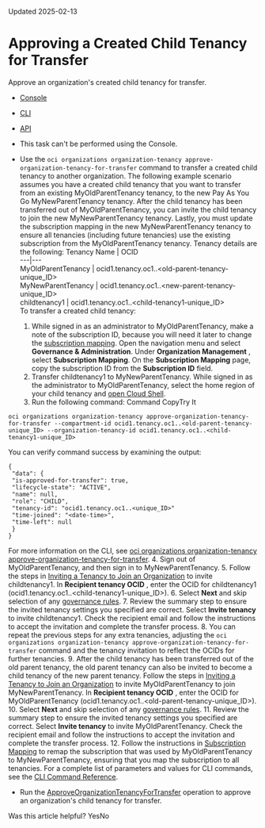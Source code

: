 Updated 2025-02-13
# Approving a Created Child Tenancy for Transfer
Approve an organization's created child tenancy for transfer.
  * [Console](https://docs.oracle.com/en-us/iaas/Content/General/organization/approve-createdchildtenancy-for-transfer.htm)
  * [CLI](https://docs.oracle.com/en-us/iaas/Content/General/organization/approve-createdchildtenancy-for-transfer.htm)
  * [API](https://docs.oracle.com/en-us/iaas/Content/General/organization/approve-createdchildtenancy-for-transfer.htm)


  * This task can't be performed using the Console.
  * Use the `oci organizations organization-tenancy approve-organization-tenancy-for-transfer` command to transfer a created child tenancy to another organization.
The following example scenario assumes you have a created child tenancy that you want to transfer from an existing MyOldParentTenancy tenancy, to the new Pay As You Go MyNewParentTenancy tenancy. After the child tenancy has been transferred out of MyOldParentTenancy, you can invite the child tenancy to join the new MyNewParentTenancy tenancy. Lastly, you must update the subscription mapping in the new MyNewParentTenancy tenancy to ensure all tenancies (including future tenancies) use the existing subscription from the MyOldParentTenancy tenancy.
Tenancy details are the following:
Tenancy Name | OCID  
---|---  
MyOldParentTenancy | ocid1.tenancy.oc1..<old-parent-tenancy-unique_ID>  
MyNewParentTenancy | ocid1.tenancy.oc1..<new-parent-tenancy-unique_ID>  
childtenancy1 | ocid1.tenancy.oc1..<child-tenancy1-unique_ID>  
To transfer a created child tenancy:
    1. While signed in as an administrator to MyOldParentTenancy, make a note of the subscription ID, because you will need it later to change the [subscription mapping](https://docs.oracle.com/en-us/iaas/Content/General/organization/subscription-mapping-management.htm#subscription_mapping_management "Learn about subscription mapping management."). 
Open the navigation menu and select **Governance & Administration**. Under **Organization Management** , select **Subscription Mapping**. On the **Subscription Mapping** page, copy the subscription ID from the **Subscription ID** field.
    2. Transfer childtenancy1 to MyNewParentTenancy. While signed in as the administrator to MyOldParentTenancy, select the home region of your child tenancy and [open Cloud Shell](https://docs.oracle.com/iaas/Content/API/Concepts/cloudshellgettingstarted.htm).
    3. Run the following command:
Command
CopyTry It
```
oci organizations organization-tenancy approve-organization-tenancy-for-transfer --compartment-id ocid1.tenancy.oc1..<old-parent-tenancy-unique_ID> --organization-tenancy-id ocid1.tenancy.oc1..<child-tenancy1-unique_ID>
```

You can verify command success by examining the output:
```
{
 "data": {
 "is-approved-for-transfer": true,
 "lifecycle-state": "ACTIVE",
 "name": null,
 "role": "CHILD",
 "tenancy-id": "ocid1.tenancy.oc1..<unique_ID>"
 "time-joined": "<date-time>",
 "time-left": null
 }
}
```

For more information on the CLI, see [oci organizations organization-tenancy approve-organization-tenancy-for-transfer](https://docs.oracle.com/iaas/tools/oci-cli/latest/oci_cli_docs/cmdref/organizations/organization-tenancy/approve-organization-tenancy-for-transfer.html).
    4. Sign out of MyOldParentTenancy, and then sign in to MyNewParentTenancy.
    5. Follow the steps in [Inviting a Tenancy to Join an Organization](https://docs.oracle.com/en-us/iaas/Content/General/organization/sender-invitation-create.htm#sender_invitation_create "Create an invitation to join an organization and asynchronously send the invitation to the recipient.") to invite childtenancy1.
In **Recipient tenancy OCID** , enter the OCID for childtenancy1 (ocid1.tenancy.oc1..<child-tenancy1-unique_ID>).
    6. Select **Next** and skip selection of any [governance rules](https://docs.oracle.com/en-us/iaas/Content/General/organization/add-governance.htm#add_governance "Use governance rules to configure and attach controls to tenancies in your organization. When a governance rule is attached to a tenancy, a corresponding resource is created and then locked in the target tenancy.").
    7. Review the summary step to ensure the invited tenancy settings you specified are correct. Select **Invite tenancy** to invite childtenancy1. 
Check the recipient email and follow the instructions to accept the invitation and complete the transfer process.
    8. You can repeat the previous steps for any extra tenancies, adjusting the `oci organizations organization-tenancy approve-organization-tenancy-for-transfer` command and the tenancy invitation to reflect the OCIDs for further tenancies.
    9. After the child tenancy has been transferred out of the old parent tenancy, the old parent tenancy can also be invited to become a child tenancy of the new parent tenancy. Follow the steps in [Inviting a Tenancy to Join an Organization](https://docs.oracle.com/en-us/iaas/Content/General/organization/sender-invitation-create.htm#sender_invitation_create "Create an invitation to join an organization and asynchronously send the invitation to the recipient.") to invite MyOldParentTenancy to join MyNewParentTenancy. 
In **Recipient tenancy OCID** , enter the OCID for MyOldParentTenancy (ocid1.tenancy.oc1..<old-parent-tenancy-unique_ID>).
    10. Select **Next** and skip selection of any [governance rules](https://docs.oracle.com/en-us/iaas/Content/General/organization/add-governance.htm#add_governance "Use governance rules to configure and attach controls to tenancies in your organization. When a governance rule is attached to a tenancy, a corresponding resource is created and then locked in the target tenancy.").
    11. Review the summary step to ensure the invited tenancy settings you specified are correct. Select **Invite tenancy** to invite MyOldParentTenancy.
Check the recipient email and follow the instructions to accept the invitation and complete the transfer process.
    12. Follow the instructions in [Subscription Mapping](https://docs.oracle.com/en-us/iaas/Content/General/organization/subscription-mapping-management.htm#subscription_mapping_management "Learn about subscription mapping management.") to remap the subscription that was used by MyOldParentTenancy to MyNewParentTenancy, ensuring that you map the subscription to all tenancies.
For a complete list of parameters and values for CLI commands, see the [CLI Command Reference](https://docs.oracle.com/iaas/tools/oci-cli/latest).
  * Run the [ApproveOrganizationTenancyForTransfer](https://docs.oracle.com/iaas/api/#/en/organizations/latest/OrganizationTenancy/ApproveOrganizationTenancyForTransfer) operation to approve an organization's child tenancy for transfer.


Was this article helpful?
YesNo

